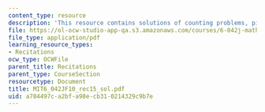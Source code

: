 ```yaml
---
content_type: resource
description: 'This resource contains solutions of counting problems, pigeonhole principle. '
file: https://ol-ocw-studio-app-qa.s3.amazonaws.com/courses/6-042j-mathematics-for-computer-science-fall-2010/a784497ca2bfa98ecb310214329c9b7e_MIT6_042JF10_rec15_sol.pdf
file_type: application/pdf
learning_resource_types:
- Recitations
ocw_type: OCWFile
parent_title: Recitations
parent_type: CourseSection
resourcetype: Document
title: MIT6_042JF10_rec15_sol.pdf
uid: a784497c-a2bf-a98e-cb31-0214329c9b7e
---
```

